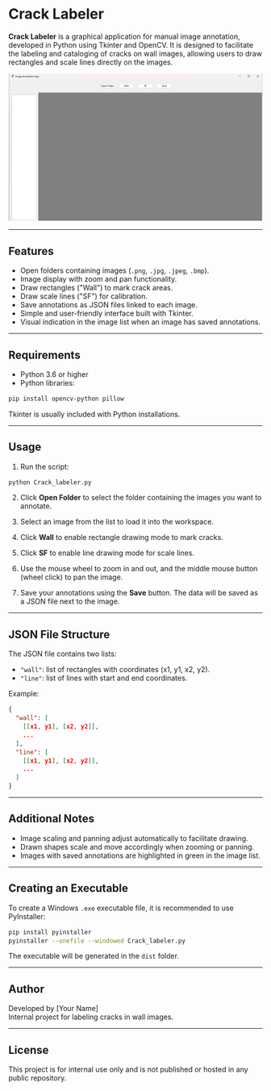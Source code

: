 
# Crack Labeler

**Crack Labeler** is a graphical application for manual image annotation, developed in Python using Tkinter and OpenCV. It is designed to facilitate the labeling and cataloging of cracks on wall images, allowing users to draw rectangles and scale lines directly on the images.

![Alt text](images/blank.png?raw=true "Title")

---

## Features

- Open folders containing images (`.png`, `.jpg`, `.jpeg`, `.bmp`).
- Image display with zoom and pan functionality.
- Draw rectangles ("Wall") to mark crack areas.
- Draw scale lines ("SF") for calibration.
- Save annotations as JSON files linked to each image.
- Simple and user-friendly interface built with Tkinter.
- Visual indication in the image list when an image has saved annotations.

---

## Requirements

- Python 3.6 or higher
- Python libraries:

```bash
pip install opencv-python pillow
```

Tkinter is usually included with Python installations.

---

## Usage

1. Run the script:

```bash
python Crack_labeler.py
```

2. Click **Open Folder** to select the folder containing the images you want to annotate.

3. Select an image from the list to load it into the workspace.

4. Click **Wall** to enable rectangle drawing mode to mark cracks.

5. Click **SF** to enable line drawing mode for scale lines.

6. Use the mouse wheel to zoom in and out, and the middle mouse button (wheel click) to pan the image.

7. Save your annotations using the **Save** button. The data will be saved as a JSON file next to the image.

---

## JSON File Structure

The JSON file contains two lists:

- `"wall"`: list of rectangles with coordinates (x1, y1, x2, y2).
- `"line"`: list of lines with start and end coordinates.

Example:

```json
{
  "wall": [
    [[x1, y1], [x2, y2]],
    ...
  ],
  "line": [
    [[x1, y1], [x2, y2]],
    ...
  ]
}
```

---

## Additional Notes

- Image scaling and panning adjust automatically to facilitate drawing.
- Drawn shapes scale and move accordingly when zooming or panning.
- Images with saved annotations are highlighted in green in the image list.

---

## Creating an Executable

To create a Windows `.exe` executable file, it is recommended to use PyInstaller:

```bash
pip install pyinstaller
pyinstaller --onefile --windowed Crack_labeler.py
```

The executable will be generated in the `dist` folder.

---

## Author

Developed by [Your Name]  
Internal project for labeling cracks in wall images.

---

## License

This project is for internal use only and is not published or hosted in any public repository.
